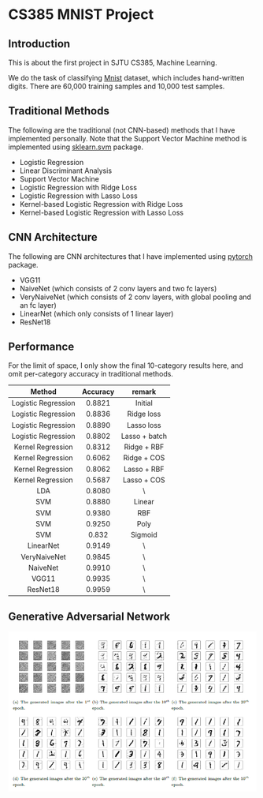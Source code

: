 # CS385 MNIST Project

## Introduction

This is about the first project in SJTU CS385, Machine Learning.

We do the task of classifying [Mnist](http://yann.lecun.com/exdb/mnist/) dataset, which includes hand-written digits. There are 60,000 training samples and 10,000 test samples.

## Traditional Methods

The following are the traditional (not CNN-based) methods that I have implemented personally. Note that the Support Vector Machine method is implemented using [sklearn.svm](http://scikit-learn.org/stable/modules/generated/sklearn.svm.SVC.html) package.

* Logistic Regression
* Linear Discriminant Analysis
* Support Vector Machine
* Logistic Regression with Ridge Loss
* Logistic Regression with Lasso Loss
* Kernel-based Logistic Regression with Ridge Loss
* Kernel-based Logistic Regression with Lasso Loss

## CNN Architecture

The following are CNN architectures that I have implemented using [pytorch](https://pytorch.org) package.

* VGG11
* NaiveNet (which consists of 2 conv layers and two fc layers)
* VeryNaiveNet (which consists of 2 conv layers, with global pooling and an fc layer)
* LinearNet (which only consists of 1 linear layer)
* ResNet18

## Performance

For the limit of space, I only show the final 10-category results here, and omit per-category accuracy in traditional methods. 

Method | Accuracy | remark
:--: | :--: | :--:
Logistic Regression | 0.8821 | Initial
Logistic Regression | 0.8836 | Ridge loss
Logistic Regression | 0.8890 | Lasso loss
Logistic Regression | 0.8802 | Lasso + batch
Kernel Regression | 0.8312 | Ridge + RBF
Kernel Regression | 0.6062 | Ridge + COS
Kernel Regression | 0.8062 | Lasso + RBF
Kernel Regression | 0.5687 | Lasso + COS
LDA | 0.8080 | \
SVM | 0.8880 | Linear
SVM | 0.9380 | RBF
SVM | 0.9250 | Poly
SVM | 0.832 | Sigmoid
LinearNet | 0.9149 | \
VeryNaiveNet | 0.9845 | \
NaiveNet | 0.9910 | \
VGG11 | 0.9935 | \
ResNet18 | 0.9959 | \

## Generative Adversarial Network

![The changing quality of generated images as the number of epochs increases.](doc/gan.PNG)